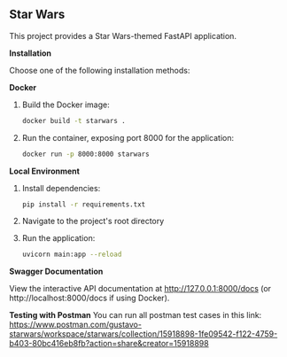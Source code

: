 ## Star Wars

This project provides a Star Wars-themed FastAPI application.

**Installation**

Choose one of the following installation methods:

**Docker**

1. Build the Docker image:

   ```bash
   docker build -t starwars .

2. Run the container, exposing port 8000 for the application:

   ```bash
   docker run -p 8000:8000 starwars

**Local Environment**

1. Install dependencies:

   ```bash
   pip install -r requirements.txt

2. Navigate to the project's root directory

3. Run the application:

   ```bash
   uvicorn main:app --reload

**Swagger Documentation**

View the interactive API documentation at http://127.0.0.1:8000/docs (or http://localhost:8000/docs if using Docker).

**Testing with Postman**
You can run all postman test cases in this link:
https://www.postman.com/gustavo-starwars/workspace/starwars/collection/15918898-1fe09542-f122-4759-b403-80bc416eb8fb?action=share&creator=15918898
